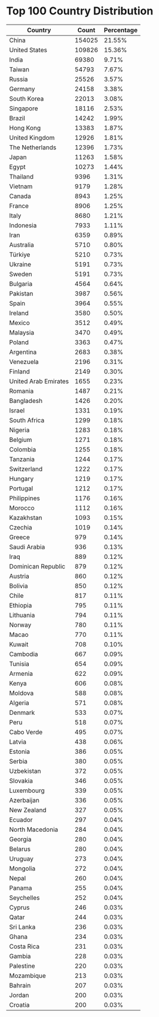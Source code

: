 # Top 100 Country Distribution
| Country | Count | Percentage |
|----|----|----|
| China | 154025 | 21.55% |
| United States | 109826 | 15.36% |
| India | 69380 | 9.71% |
| Taiwan | 54793 | 7.67% |
| Russia | 25526 | 3.57% |
| Germany | 24158 | 3.38% |
| South Korea | 22013 | 3.08% |
| Singapore | 18116 | 2.53% |
| Brazil | 14242 | 1.99% |
| Hong Kong | 13383 | 1.87% |
| United Kingdom | 12926 | 1.81% |
| The Netherlands | 12396 | 1.73% |
| Japan | 11263 | 1.58% |
| Egypt | 10273 | 1.44% |
| Thailand | 9396 | 1.31% |
| Vietnam | 9179 | 1.28% |
| Canada | 8943 | 1.25% |
| France | 8906 | 1.25% |
| Italy | 8680 | 1.21% |
| Indonesia | 7933 | 1.11% |
| Iran | 6359 | 0.89% |
| Australia | 5710 | 0.80% |
| Türkiye | 5210 | 0.73% |
| Ukraine | 5191 | 0.73% |
| Sweden | 5191 | 0.73% |
| Bulgaria | 4564 | 0.64% |
| Pakistan | 3987 | 0.56% |
| Spain | 3964 | 0.55% |
| Ireland | 3580 | 0.50% |
| Mexico | 3512 | 0.49% |
| Malaysia | 3470 | 0.49% |
| Poland | 3363 | 0.47% |
| Argentina | 2683 | 0.38% |
| Venezuela | 2196 | 0.31% |
| Finland | 2149 | 0.30% |
| United Arab Emirates | 1655 | 0.23% |
| Romania | 1487 | 0.21% |
| Bangladesh | 1426 | 0.20% |
| Israel | 1331 | 0.19% |
| South Africa | 1299 | 0.18% |
| Nigeria | 1283 | 0.18% |
| Belgium | 1271 | 0.18% |
| Colombia | 1255 | 0.18% |
| Tanzania | 1244 | 0.17% |
| Switzerland | 1222 | 0.17% |
| Hungary | 1219 | 0.17% |
| Portugal | 1212 | 0.17% |
| Philippines | 1176 | 0.16% |
| Morocco | 1112 | 0.16% |
| Kazakhstan | 1093 | 0.15% |
| Czechia | 1019 | 0.14% |
| Greece | 979 | 0.14% |
| Saudi Arabia | 936 | 0.13% |
| Iraq | 889 | 0.12% |
| Dominican Republic | 879 | 0.12% |
| Austria | 860 | 0.12% |
| Bolivia | 850 | 0.12% |
| Chile | 817 | 0.11% |
| Ethiopia | 795 | 0.11% |
| Lithuania | 794 | 0.11% |
| Norway | 780 | 0.11% |
| Macao | 770 | 0.11% |
| Kuwait | 708 | 0.10% |
| Cambodia | 667 | 0.09% |
| Tunisia | 654 | 0.09% |
| Armenia | 622 | 0.09% |
| Kenya | 606 | 0.08% |
| Moldova | 588 | 0.08% |
| Algeria | 571 | 0.08% |
| Denmark | 533 | 0.07% |
| Peru | 518 | 0.07% |
| Cabo Verde | 495 | 0.07% |
| Latvia | 438 | 0.06% |
| Estonia | 386 | 0.05% |
| Serbia | 380 | 0.05% |
| Uzbekistan | 372 | 0.05% |
| Slovakia | 346 | 0.05% |
| Luxembourg | 339 | 0.05% |
| Azerbaijan | 336 | 0.05% |
| New Zealand | 327 | 0.05% |
| Ecuador | 297 | 0.04% |
| North Macedonia | 284 | 0.04% |
| Georgia | 280 | 0.04% |
| Belarus | 280 | 0.04% |
| Uruguay | 273 | 0.04% |
| Mongolia | 272 | 0.04% |
| Nepal | 260 | 0.04% |
| Panama | 255 | 0.04% |
| Seychelles | 252 | 0.04% |
| Cyprus | 246 | 0.03% |
| Qatar | 244 | 0.03% |
| Sri Lanka | 236 | 0.03% |
| Ghana | 234 | 0.03% |
| Costa Rica | 231 | 0.03% |
| Gambia | 228 | 0.03% |
| Palestine | 220 | 0.03% |
| Mozambique | 213 | 0.03% |
| Bahrain | 207 | 0.03% |
| Jordan | 200 | 0.03% |
| Croatia | 200 | 0.03% |
